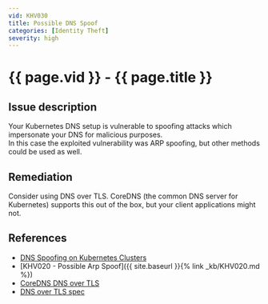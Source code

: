 ```yaml
---
vid: KHV030
title: Possible DNS Spoof
categories: [Identity Theft]
severity: high
---
```


# {{ page.vid }} - {{ page.title }}

## Issue description

Your Kubernetes DNS setup is vulnerable to spoofing attacks which impersonate your DNS for malicious purposes.  
In this case the exploited vulnerability was ARP spoofing, but other methods could be used as well.

## Remediation

Consider using DNS over TLS. CoreDNS (the common DNS server for Kubernetes) supports this out of the box, but your client applications might not.

## References

- [DNS Spoofing on Kubernetes Clusters](https://blog.khulnasoft.com/dns-spoofing-kubernetes-clusters)
- [KHV020 - Possible Arp Spoof]({{ site.baseurl }}{% link _kb/KHV020.md %})
- [CoreDNS DNS over TLS](https://coredns.io/manual/toc/#specifying-a-protocol)
- [DNS over TLS spec](https://tools.ietf.org/html/rfc7858)